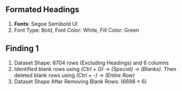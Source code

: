 ## Formated Headings
1. **Fonts**: Segoe Semibold UI
2. Font Type: Bold, Font Color: White, Fill Color: Green

## Finding 1
1. Dataset Shape: 6704 rows (Excluding Headings) and 6 columns
2. Identified blank rows using *(Ctrl + G)* → *(Special)* → *(Blanks)*. Then deleted blank rows using *(Ctrl + -)* → *(Entire Row)*
3. Dataset Shape After Removing Blank Rows: (6698 × 6)